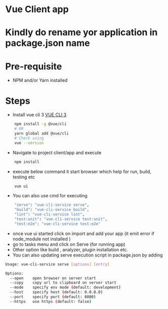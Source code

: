 # Vue Client app
# Kindly do rename yor application in package.json name
# Pre-requisite
- NPM and/or Yarn installed
# Steps
- Install vue cli 3 [VUE CLI 3](https://cli.vuejs.org/guide/installation.html) 
```sh
    npm install -g @vue/cli
    # OR
    yarn global add @vue/cli
    # Check using
    vue --version
```
- Navigate to project client/app and execute
```sh
    npm install
```
- execute below command it start browser which help for run, build, testing etc
```sh
    vue ui
```
- You can also use cmd for executing
```sh
    "serve": "vue-cli-service serve",
    "build": "vue-cli-service build",
    "lint": "vue-cli-service lint",
    "test:unit": "vue-cli-service test:unit",
    "test:e2e": "vue-cli-service test:e2e"
```
- once vue ui started click on import and add your app (it emit error if node_module not installed )
- go to tasks menu and click on Serve (for running app) 
- Other option like build , analyzer, plugin installation etc.
- You can also updating serve execution script in package.json by adding
```sh
Usage: vue-cli-service serve [options] [entry]

Options:
  --open    open browser on server start
  --copy    copy url to clipboard on server start
  --mode    specify env mode (default: development)
  --host    specify host (default: 0.0.0.0)
  --port    specify port (default: 8080)
  --https   use https (default: false)
```
  